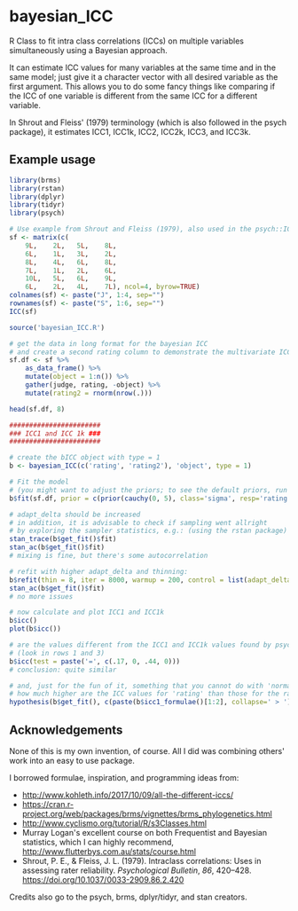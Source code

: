 # bayesian_ICC

R Class to fit intra class correlations (ICCs) on multiple variables simultaneously using a Bayesian approach.

It can estimate ICC values for many variables at the same time and in the same model; just give it a character vector with all desired variable as the first argument. This allows you to do some fancy things like comparing if the ICC of one variable is different from the same ICC for a different variable.

In Shrout and Fleiss' (1979) terminology (which is also followed in the psych package), it estimates ICC1, ICC1k, ICC2, ICC2k, ICC3, and ICC3k.

## Example usage

```r
library(brms)
library(rstan)
library(dplyr)
library(tidyr)
library(psych)

# Use example from Shrout and Fleiss (1979), also used in the psych::ICC() help page
sf <- matrix(c(
    9L,    2L,   5L,    8L,
    6L,    1L,   3L,    2L,
    8L,    4L,   6L,    8L,
    7L,    1L,   2L,    6L,
    10L,   5L,   6L,    9L,
    6L,    2L,   4L,    7L), ncol=4, byrow=TRUE)
colnames(sf) <- paste("J", 1:4, sep="")
rownames(sf) <- paste("S", 1:6, sep="")
ICC(sf)

source('bayesian_ICC.R')

# get the data in long format for the bayesian ICC
# and create a second rating column to demonstrate the multivariate ICC
sf.df <- sf %>%
    as_data_frame() %>%
    mutate(object = 1:n()) %>%
    gather(judge, rating, -object) %>%
    mutate(rating2 = rnorm(nrow(.)))

head(sf.df, 8)

#######################
### ICC1 and ICC 1k ###
#######################

# create the bICC object with type = 1
b <- bayesian_ICC(c('rating', 'rating2'), 'object', type = 1)

# Fit the model
# (you might want to adjust the priors; to see the default priors, run b$get_priors(df.df))
b$fit(sf.df, prior = c(prior(cauchy(0, 5), class='sigma', resp='rating'), prior(cauchy(0, 5), class='sigma', resp='rating2')))

# adapt_delta should be increased
# in addition, it is advisable to check if sampling went allright
# by exploring the sampler statistics, e.g.: (using the rstan package)
stan_trace(b$get_fit()$fit)
stan_ac(b$get_fit()$fit)
# mixing is fine, but there's some autocorrelation

# refit with higher adapt_delta and thinning:
b$refit(thin = 8, iter = 8000, warmup = 200, control = list(adapt_delta = .99))
stan_ac(b$get_fit()$fit)
# no more issues

# now calculate and plot ICC1 and ICC1k
b$icc()
plot(b$icc())

# are the values different from the ICC1 and ICC1k values found by psych::ICC()?
# (look in rows 1 and 3)
b$icc(test = paste('=', c(.17, 0, .44, 0)))
# conclusion: quite similar

# and, just for the fun of it, something that you cannot do with 'normal' ICC values:
# how much higher are the ICC values for 'rating' than those for the randomly generated 'rating2'?
hypothesis(b$get_fit(), c(paste(b$icc1_formulae()[1:2], collapse=' > '), paste(b$icc1_formulae()[3:4], collapse=' > ')), class=NULL)
```

## Acknowledgements

None of this is my own invention, of course. All I did was combining others' work into an easy to use package.

I borrowed formulae, inspiration, and programming ideas from:

* http://www.kohleth.info/2017/10/09/all-the-different-iccs/
* https://cran.r-project.org/web/packages/brms/vignettes/brms_phylogenetics.html
* http://www.cyclismo.org/tutorial/R/s3Classes.html
* Murray Logan's excellent course on both Frequentist and Bayesian statistics, which I can highly recommend, http://www.flutterbys.com.au/stats/course.html
* Shrout, P. E., & Fleiss, J. L. (1979). Intraclass correlations: Uses in assessing rater reliability. *Psychological Bulletin*, *86*, 420–428. https://doi.org/10.1037/0033-2909.86.2.420

Credits also go to the psych, brms, dplyr/tidyr, and stan creators.

